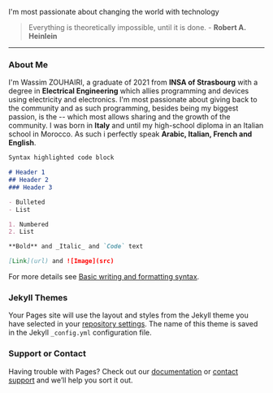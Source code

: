 I'm most passionate about changing the world with technology

>Everything is theoretically impossible, until it is done. - **Robert A. Heinlein**

-----------------------------------------------------------

### About Me

I'm Wassim ZOUHAIRI, a graduate of 2021 from **INSA of Strasbourg** with a degree in **Electrical Engineering** which allies programming and devices using electricity and electronics. I'm most passionate about giving back to the community and as such programming, besides being my biggest passion, is the -- which most allows sharing and the growth of the community.
I was born in **Italy** and until my high-school diploma in an Italian school in Morocco. As such i perfectly speak **Arabic, Italian, French and English**.

```markdown
Syntax highlighted code block

# Header 1
## Header 2
### Header 3

- Bulleted
- List

1. Numbered
2. List

**Bold** and _Italic_ and `Code` text

[Link](url) and ![Image](src)
```

For more details see [Basic writing and formatting syntax](https://docs.github.com/en/github/writing-on-github/getting-started-with-writing-and-formatting-on-github/basic-writing-and-formatting-syntax).

### Jekyll Themes

Your Pages site will use the layout and styles from the Jekyll theme you have selected in your [repository settings](https://github.com/KronoCode/Portfolio/settings/pages). The name of this theme is saved in the Jekyll `_config.yml` configuration file.

### Support or Contact

Having trouble with Pages? Check out our [documentation](https://docs.github.com/categories/github-pages-basics/) or [contact support](https://support.github.com/contact) and we’ll help you sort it out.

